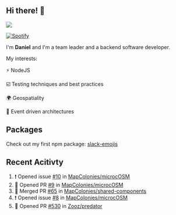 ## Hi there! 👋

<p>
  <img src="https://github-readme-stats.vercel.app/api?username=syncush&theme=tokyonight">
</p>

[![Spotify](https://novatorem-rust.vercel.app/api/spotify)](https://open.spotify.com/user/syncush)

I'm **Daniel** and I'm a team leader and a backend software developer.

My interests:

⚡ NodeJS

☑️ Testing techniques and best practices

🌍 Geospatiality

🧠 Event driven architectures

## Packages
Check out my first npm package: [slack-emojis](https://www.npmjs.com/package/slack-emojis)

## Recent Acitivty
<!--START_SECTION:activity-->
1. ❗️ Opened issue [#10](https://github.com/MapColonies/microcOSM/issues/10) in [MapColonies/microcOSM](https://github.com/MapColonies/microcOSM)
2. 💪 Opened PR [#9](https://github.com/MapColonies/microcOSM/pull/9) in [MapColonies/microcOSM](https://github.com/MapColonies/microcOSM)
3. 🎉 Merged PR [#65](https://github.com/MapColonies/shared-components/pull/65) in [MapColonies/shared-components](https://github.com/MapColonies/shared-components)
4. ❗️ Opened issue [#8](https://github.com/MapColonies/microcOSM/issues/8) in [MapColonies/microcOSM](https://github.com/MapColonies/microcOSM)
5. 💪 Opened PR [#530](https://github.com/Zooz/predator/pull/530) in [Zooz/predator](https://github.com/Zooz/predator)
<!--END_SECTION:activity-->
